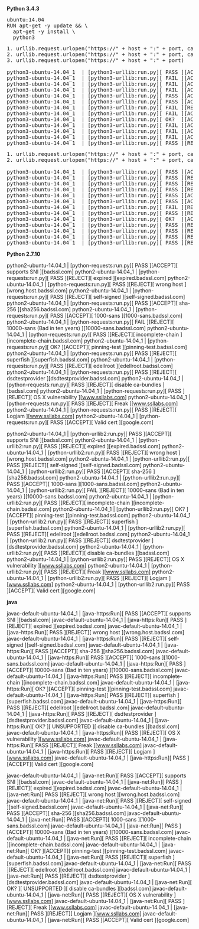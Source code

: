 **Python 3.4.3**

<pre>
ubuntu:14.04
RUN apt-get -y update && \
  apt-get -y install \
  python3
</pre>

<pre>
1. urllib.request.urlopen("https://" + host + ":" + port, cafile=cafile, cadefault=False)
2. urllib.request.urlopen("https://" + host + ":" + port, cafile=cafile)
3. urllib.request.urlopen("https://" + host + ":" + port)

python3-ubuntu-14.04_1  | [python3-urllib:run.py][ PASS ][ACCEPT][ supports SNI                  ][badssl.com]
python3-ubuntu-14.04_1  | [python3-urllib:run.py][ FAIL ][ACCEPT][ expired                       ][expired.badssl.com]
python3-ubuntu-14.04_1  | [python3-urllib:run.py][ FAIL ][ACCEPT][ wrong host                    ][wrong.host.badssl.com]
python3-ubuntu-14.04_1  | [python3-urllib:run.py][ FAIL ][ACCEPT][ self-signed                   ][self-signed.badssl.com]
python3-ubuntu-14.04_1  | [python3-urllib:run.py][ PASS ][ACCEPT][ sha-256                       ][sha256.badssl.com]
python3-ubuntu-14.04_1  | [python3-urllib:run.py][ PASS ][ACCEPT][ 1000-sans                     ][1000-sans.badssl.com]
python3-ubuntu-14.04_1  | [python3-urllib:run.py][ FAIL ][REJECT][ 10000-sans (Bad in ten years) ][10000-sans.badssl.com]
python3-ubuntu-14.04_1  | [python3-urllib:run.py][ FAIL ][ACCEPT][ incomplete-chain              ][incomplete-chain.badssl.com]
python3-ubuntu-14.04_1  | [python3-urllib:run.py][ OK?  ][ACCEPT][ pinning-test                  ][pinning-test.badssl.com]
python3-ubuntu-14.04_1  | [python3-urllib:run.py][ FAIL ][ACCEPT][ superfish                     ][superfish.badssl.com]
python3-ubuntu-14.04_1  | [python3-urllib:run.py][ FAIL ][ACCEPT][ edellroot                     ][edellroot.badssl.com]
python3-ubuntu-14.04_1  | [python3-urllib:run.py][ FAIL ][ACCEPT][ dsdtestprovider               ][dsdtestprovider.badssl.com]
python3-ubuntu-14.04_1  | [python3-urllib:run.py][ PASS ][REJECT][ disable ca-bundles            ][badssl.com]
</pre>

<pre>
1. urllib.request.urlopen("https://" + host + ":" + port, cafile=cafile, cadefault=True)
2. urllib.request.urlopen("https://" + host + ":" + port, cadefault=True)

python3-ubuntu-14.04_1  | [python3-urllib:run.py][ PASS ][ACCEPT][ supports SNI                  ][badssl.com]
python3-ubuntu-14.04_1  | [python3-urllib:run.py][ PASS ][REJECT][ expired                       ][expired.badssl.com]
python3-ubuntu-14.04_1  | [python3-urllib:run.py][ PASS ][REJECT][ wrong host                    ][wrong.host.badssl.com]
python3-ubuntu-14.04_1  | [python3-urllib:run.py][ PASS ][REJECT][ self-signed                   ][self-signed.badssl.com]
python3-ubuntu-14.04_1  | [python3-urllib:run.py][ PASS ][ACCEPT][ sha-256                       ][sha256.badssl.com]
python3-ubuntu-14.04_1  | [python3-urllib:run.py][ PASS ][ACCEPT][ 1000-sans                     ][1000-sans.badssl.com]
python3-ubuntu-14.04_1  | [python3-urllib:run.py][ FAIL ][REJECT][ 10000-sans (Bad in ten years) ][10000-sans.badssl.com]
python3-ubuntu-14.04_1  | [python3-urllib:run.py][ PASS ][REJECT][ incomplete-chain              ][incomplete-chain.badssl.com]
python3-ubuntu-14.04_1  | [python3-urllib:run.py][ OK?  ][ACCEPT][ pinning-test                  ][pinning-test.badssl.com]
python3-ubuntu-14.04_1  | [python3-urllib:run.py][ PASS ][REJECT][ superfish                     ][superfish.badssl.com]
python3-ubuntu-14.04_1  | [python3-urllib:run.py][ PASS ][REJECT][ edellroot                     ][edellroot.badssl.com]
python3-ubuntu-14.04_1  | [python3-urllib:run.py][ PASS ][REJECT][ dsdtestprovider               ][dsdtestprovider.badssl.com]
python3-ubuntu-14.04_1  | [python3-urllib:run.py][ PASS ][REJECT][ disable ca-bundles            ][badssl.com]
</pre>


**Python 2.7.10**

python2-ubuntu-14.04_1  | [python-requests:run.py][ PASS ][ACCEPT][ supports SNI                  ][badssl.com]
python2-ubuntu-14.04_1  | [python-requests:run.py][ PASS ][REJECT][ expired                       ][expired.badssl.com]
python2-ubuntu-14.04_1  | [python-requests:run.py][ PASS ][REJECT][ wrong host                    ][wrong.host.badssl.com]
python2-ubuntu-14.04_1  | [python-requests:run.py][ PASS ][REJECT][ self-signed                   ][self-signed.badssl.com]
python2-ubuntu-14.04_1  | [python-requests:run.py][ PASS ][ACCEPT][ sha-256                       ][sha256.badssl.com]
python2-ubuntu-14.04_1  | [python-requests:run.py][ PASS ][ACCEPT][ 1000-sans                     ][1000-sans.badssl.com]
python2-ubuntu-14.04_1  | [python-requests:run.py][ FAIL ][REJECT][ 10000-sans (Bad in ten years) ][10000-sans.badssl.com]
python2-ubuntu-14.04_1  | [python-requests:run.py][ PASS ][REJECT][ incomplete-chain              ][incomplete-chain.badssl.com]
python2-ubuntu-14.04_1  | [python-requests:run.py][ OK?  ][ACCEPT][ pinning-test                  ][pinning-test.badssl.com]
python2-ubuntu-14.04_1  | [python-requests:run.py][ PASS ][REJECT][ superfish                     ][superfish.badssl.com]
python2-ubuntu-14.04_1  | [python-requests:run.py][ PASS ][REJECT][ edellroot                     ][edellroot.badssl.com]
python2-ubuntu-14.04_1  | [python-requests:run.py][ PASS ][REJECT][ dsdtestprovider               ][dsdtestprovider.badssl.com]
python2-ubuntu-14.04_1  | [python-requests:run.py][ PASS ][REJECT][ disable ca-bundles            ][badssl.com]
python2-ubuntu-14.04_1  | [python-requests:run.py][ PASS ][REJECT][ OS X vulnerability ][www.ssllabs.com]
python2-ubuntu-14.04_1  | [python-requests:run.py][ PASS ][REJECT][ Freak              ][www.ssllabs.com]
python2-ubuntu-14.04_1  | [python-requests:run.py][ PASS ][REJECT][ Logjam             ][www.ssllabs.com]
python2-ubuntu-14.04_1  | [python-requests:run.py][ PASS ][ACCEPT][ Valid cert ][google.com]

python2-ubuntu-14.04_1  | [python-urllib2:run.py][ PASS ][ACCEPT][ supports SNI                  ][badssl.com]
python2-ubuntu-14.04_1  | [python-urllib2:run.py][ PASS ][REJECT][ expired                       ][expired.badssl.com]
python2-ubuntu-14.04_1  | [python-urllib2:run.py][ PASS ][REJECT][ wrong host                    ][wrong.host.badssl.com]
python2-ubuntu-14.04_1  | [python-urllib2:run.py][ PASS ][REJECT][ self-signed                   ][self-signed.badssl.com]
python2-ubuntu-14.04_1  | [python-urllib2:run.py][ PASS ][ACCEPT][ sha-256                       ][sha256.badssl.com]
python2-ubuntu-14.04_1  | [python-urllib2:run.py][ PASS ][ACCEPT][ 1000-sans                     ][1000-sans.badssl.com]
python2-ubuntu-14.04_1  | [python-urllib2:run.py][ FAIL ][REJECT][ 10000-sans (Bad in ten years) ][10000-sans.badssl.com]
python2-ubuntu-14.04_1  | [python-urllib2:run.py][ PASS ][REJECT][ incomplete-chain              ][incomplete-chain.badssl.com]
python2-ubuntu-14.04_1  | [python-urllib2:run.py][ OK?  ][ACCEPT][ pinning-test                  ][pinning-test.badssl.com]
python2-ubuntu-14.04_1  | [python-urllib2:run.py][ PASS ][REJECT][ superfish                     ][superfish.badssl.com]
python2-ubuntu-14.04_1  | [python-urllib2:run.py][ PASS ][REJECT][ edellroot                     ][edellroot.badssl.com]
python2-ubuntu-14.04_1  | [python-urllib2:run.py][ PASS ][REJECT][ dsdtestprovider               ][dsdtestprovider.badssl.com]
python2-ubuntu-14.04_1  | [python-urllib2:run.py][ PASS ][REJECT][ disable ca-bundles            ][badssl.com]
python2-ubuntu-14.04_1  | [python-urllib2:run.py][ PASS ][REJECT][ OS X vulnerability ][www.ssllabs.com]
python2-ubuntu-14.04_1  | [python-urllib2:run.py][ PASS ][REJECT][ Freak              ][www.ssllabs.com]
python2-ubuntu-14.04_1  | [python-urllib2:run.py][ PASS ][REJECT][ Logjam             ][www.ssllabs.com]
python2-ubuntu-14.04_1  | [python-urllib2:run.py][ PASS ][ACCEPT][ Valid cert ][google.com]

**java**

javac-default-ubuntu-14.04_1  | [java-https:Run][ PASS ][ACCEPT][ supports SNI                  ][badssl.com]
javac-default-ubuntu-14.04_1  | [java-https:Run][ PASS ][REJECT][ expired                       ][expired.badssl.com]
javac-default-ubuntu-14.04_1  | [java-https:Run][ PASS ][REJECT][ wrong host                    ][wrong.host.badssl.com]
javac-default-ubuntu-14.04_1  | [java-https:Run][ PASS ][REJECT][ self-signed                   ][self-signed.badssl.com]
javac-default-ubuntu-14.04_1  | [java-https:Run][ PASS ][ACCEPT][ sha-256                       ][sha256.badssl.com]
javac-default-ubuntu-14.04_1  | [java-https:Run][ PASS ][ACCEPT][ 1000-sans                     ][1000-sans.badssl.com]
javac-default-ubuntu-14.04_1  | [java-https:Run][ PASS ][ACCEPT][ 10000-sans (Bad in ten years) ][10000-sans.badssl.com]
javac-default-ubuntu-14.04_1  | [java-https:Run][ PASS ][REJECT][ incomplete-chain              ][incomplete-chain.badssl.com]
javac-default-ubuntu-14.04_1  | [java-https:Run][ OK?  ][ACCEPT][ pinning-test                  ][pinning-test.badssl.com]
javac-default-ubuntu-14.04_1  | [java-https:Run][ PASS ][REJECT][ superfish                     ][superfish.badssl.com]
javac-default-ubuntu-14.04_1  | [java-https:Run][ PASS ][REJECT][ edellroot                     ][edellroot.badssl.com]
javac-default-ubuntu-14.04_1  | [java-https:Run][ PASS ][REJECT][ dsdtestprovider               ][dsdtestprovider.badssl.com]
javac-default-ubuntu-14.04_1  | [java-https:Run][ OK?  ][ UNSUPPORTED  ][ disable ca-bundles            ][badssl.com]
javac-default-ubuntu-14.04_1  | [java-https:Run][ PASS ][REJECT][ OS X vulnerability ][www.ssllabs.com]
javac-default-ubuntu-14.04_1  | [java-https:Run][ PASS ][REJECT][ Freak              ][www.ssllabs.com]
javac-default-ubuntu-14.04_1  | [java-https:Run][ PASS ][REJECT][ Logjam             ][www.ssllabs.com]
javac-default-ubuntu-14.04_1  | [java-https:Run][ PASS ][ACCEPT][ Valid cert ][google.com]

javac-default-ubuntu-14.04_1  | [java-net:Run][ PASS ][ACCEPT][ supports SNI                  ][badssl.com]
javac-default-ubuntu-14.04_1  | [java-net:Run][ PASS ][REJECT][ expired                       ][expired.badssl.com]
javac-default-ubuntu-14.04_1  | [java-net:Run][ PASS ][REJECT][ wrong host                    ][wrong.host.badssl.com]
javac-default-ubuntu-14.04_1  | [java-net:Run][ PASS ][REJECT][ self-signed                   ][self-signed.badssl.com]
javac-default-ubuntu-14.04_1  | [java-net:Run][ PASS ][ACCEPT][ sha-256                       ][sha256.badssl.com]
javac-default-ubuntu-14.04_1  | [java-net:Run][ PASS ][ACCEPT][ 1000-sans                     ][1000-sans.badssl.com]
javac-default-ubuntu-14.04_1  | [java-net:Run][ PASS ][ACCEPT][ 10000-sans (Bad in ten years) ][10000-sans.badssl.com]
javac-default-ubuntu-14.04_1  | [java-net:Run][ PASS ][REJECT][ incomplete-chain              ][incomplete-chain.badssl.com]
javac-default-ubuntu-14.04_1  | [java-net:Run][ OK?  ][ACCEPT][ pinning-test                  ][pinning-test.badssl.com]
javac-default-ubuntu-14.04_1  | [java-net:Run][ PASS ][REJECT][ superfish                     ][superfish.badssl.com]
javac-default-ubuntu-14.04_1  | [java-net:Run][ PASS ][REJECT][ edellroot                     ][edellroot.badssl.com]
javac-default-ubuntu-14.04_1  | [java-net:Run][ PASS ][REJECT][ dsdtestprovider               ][dsdtestprovider.badssl.com]
javac-default-ubuntu-14.04_1  | [java-net:Run][ OK?  ][ UNSUPPORTED  ][ disable ca-bundles            ][badssl.com]
javac-default-ubuntu-14.04_1  | [java-net:Run][ PASS ][REJECT][ OS X vulnerability ][www.ssllabs.com]
javac-default-ubuntu-14.04_1  | [java-net:Run][ PASS ][REJECT][ Freak              ][www.ssllabs.com]
javac-default-ubuntu-14.04_1  | [java-net:Run][ PASS ][REJECT][ Logjam             ][www.ssllabs.com]
javac-default-ubuntu-14.04_1  | [java-net:Run][ PASS ][ACCEPT][ Valid cert ][google.com]

